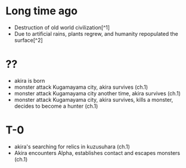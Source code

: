 # Long time ago
- Destruction of old world civilization[^1]
- Due to artificial rains, plants regrew, and humanity repopulated the surface[^2]
# ??
-  akira is born
- monster attack Kugamayama city, akira survives (ch.1)
- monster attack Kugamayama city another time, akira survives (ch.1)
- monster attack Kugamayama city, akira survives, kills a monster, decides to become a hunter (ch.1)
# T-0
- akira's searching for relics in kuzusuhara (ch.1)
- Akira encounters Alpha, establishes contact and escapes monsters (ch.1)
